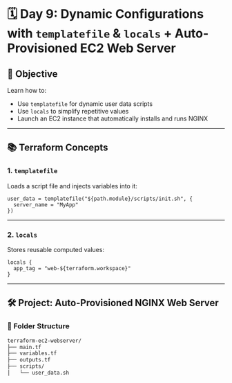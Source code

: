 # 🗓️ Day 9: Dynamic Configurations with `templatefile` & `locals` + Auto-Provisioned EC2 Web Server

## 🎯 Objective

Learn how to:

- Use `templatefile` for dynamic user data scripts
- Use `locals` to simplify repetitive values
- Launch an EC2 instance that automatically installs and runs NGINX

---

## 📚 Terraform Concepts

### 1. `templatefile`

Loads a script file and injects variables into it:

```hcl
user_data = templatefile("${path.module}/scripts/init.sh", {
  server_name = "MyApp"
})
````

---

### 2. `locals`

Stores reusable computed values:

```hcl
locals {
  app_tag = "web-${terraform.workspace}"
}
```

---

## 🛠️ Project: Auto-Provisioned NGINX Web Server

### 📁 Folder Structure

```bash
terraform-ec2-webserver/
├── main.tf
├── variables.tf
├── outputs.tf
├── scripts/
│   └── user_data.sh
```